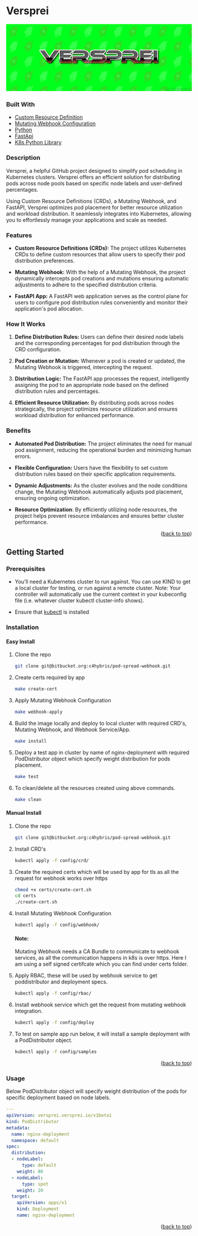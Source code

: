 # Versprei

![Logo](https://github.com/Ishujeet/versprei/blob/master/logo.png)

### Built With

* [Custom Resource Definition][crds-url]
* [Mutating Webhook Configuration][mwc-url]
* [Python][python-url]
* [FastApi][fastapi-url]
* [K8s Python Library][k8s-python-url]

### Description
Versprei, a helpful GitHub project designed to simplify pod scheduling in Kubernetes clusters. Versprei offers an efficient solution for distributing pods across node pools based on specific node labels and user-defined percentages.

Using Custom Resource Definitions (CRDs), a Mutating Webhook, and FastAPI, Versprei optimizes pod placement for better resource utilization and workload distribution. It seamlessly integrates into Kubernetes, allowing you to effortlessly manage your applications and scale as needed.

### Features
* **Custom Resource Definitions (CRDs):** The project utilizes Kubernetes CRDs to define custom resources that allow users to specify their pod distribution preferences.

* **Mutating Webhook:** With the help of a Mutating Webhook, the project dynamically intercepts pod creations and mutations ensuring automatic adjustments to adhere to the specified distribution criteria.

* **FastAPI App:** A FastAPI web application serves as the control plane for users to configure pod distribution rules conveniently and monitor their application's pod allocation.

### How It Works
1. **Define Distribution Rules:** Users can define their desired node labels and the corresponding percentages for pod distribution through the CRD configuration.

2. **Pod Creation or Mutation:** Whenever a pod is created or updated, the Mutating Webhook is triggered, intercepting the request.

3. **Distribution Logic:** The FastAPI app processes the request, intelligently assigning the pod to an appropriate node based on the defined distribution rules and percentages.

4. **Efficient Resource Utilization:** By distributing pods across nodes strategically, the project optimizes resource utilization and ensures workload distribution for enhanced performance.

### Benefits
* **Automated Pod Distribution:** The project eliminates the need for manual pod assignment, reducing the operational burden and minimizing human errors.

* **Flexible Configuration:** Users have the flexibility to set custom distribution rules based on their specific application requirements.

* **Dynamic Adjustments:** As the cluster evolves and the node conditions change, the Mutating Webhook automatically adjusts pod placement, ensuring ongoing optimization.

* **Resource Optimization**: By efficiently utilizing node resources, the project helps prevent resource imbalances and ensures better cluster performance.

<p align="right">(<a href="#readme-top">back to top</a>)</p>



<!-- GETTING STARTED -->
## Getting Started

### Prerequisites

* You’ll need a Kubernetes cluster to run against. You can use KIND to get a local cluster for testing, or run against a remote cluster. Note: Your controller will automatically use the current context in your kubeconfig file (i.e. whatever cluster kubectl cluster-info shows).

* Ensure that [kubectl][kubectl-url] is installed

### Installation

#### Easy Install
1. Clone the repo
   ```sh
   git clone git@bitbucket.org:c4hybris/pod-spread-webhook.git
   ```
2. Create certs required by app
   ```sh
   make create-cert
   ```
3. Apply Mutating Webhook Configuration
   ```sh
   make webhook-apply
   ```
4. Build the image locally and deploy to local cluster with required CRD's, Mutating Webhook, and Webhook Service/App.
   ```sh
   make install
   ```
5. Deploy a test app in cluster by name of nginx-deployment with required PodDistributor object which specify weight distribution for pods placement.
   ```sh
   make test
   ```
6. To clean/delete all the resources created using above commands.
   ```sh
   make clean
   ```

#### Manual Install
1. Clone the repo
   ```sh
   git clone git@bitbucket.org:c4hybris/pod-spread-webhook.git
   ```
2. Install CRD's
   ```sh
   kubectl apply -f config/crd/
   ```
3. Create the required certs which will be used by app for tls as all the request for webhook works over https
   ```sh
   chmod +x certs/create-cert.sh
   cd certs
   ./create-cert.sh
   ```
4. Install Mutating Webhook Configuration
   ```sh
   kubectl apply -f config/webhook/
   ```
   #### Note:
   Mutating Webhook needs a CA Bundle to communicate to webhook services, as all the communication happens in k8s is over https. Here I am using a self signed certifcate which you can find under certs folder.

5. Apply RBAC, these will be used by webhook service to get poddistributor and deployment specs.
   ```sh
   kubectl apply -f config/rbac/
   ```
6. Install webhook service which get the request from mutating webhook integration.
   ```sh
   kubectl apply -f config/deploy
   ```
6. To test on sample app run below, it will install a sample deployment with a PodDistributor object.
   ```sh
   kubectl apply -f config/samples
   ```

<p align="right">(<a href="#readme-top">back to top</a>)</p>

<!-- USAGE EXAMPLES -->
### Usage

Below PodDistributor object will specify weight distribution of the pods for specific deployment based on node labels.
```yaml
---
apiVersion: versprei.versprei.io/v1beta1
kind: PodDistributor
metadata:
  name: nginx-deployment
  namespace: default
spec:
  distribution:
  - nodeLabel:
      type: default
    weight: 80
  - nodeLabel:
      type: spot
    weight: 20
  target:
    apiVersion: apps/v1
    kind: Deployment
    name: nginx-deployment
```
<p align="right">(<a href="#readme-top">back to top</a>)</p>

<!-- MARKDOWN LINKS & IMAGES -->
<!-- https://www.markdownguide.org/basic-syntax/#reference-style-links -->
[crds-url]: https://kubernetes.io/docs/tasks/extend-kubernetes/custom-resources/custom-resource-definitions/
[mwc-url]: https://kubernetes.io/docs/reference/generated/kubernetes-api/v1.27/#mutatingwebhookconfiguration-v1-admissionregistration-k8s-io
[python-url]: https://www.python.org/
[fastapi-url]: https://fastapi.tiangolo.com/lo/
[k8s-python-url]: https://github.com/kubernetes-client/python
[kubectl-url]: https://kubernetes.io/docs/tasks/tools/#kubectl
[ac-url]: https://kubernetes.io/docs/reference/access-authn-authz/admission-controllers/#is-there-a-recommended-set-of-admission-controllers-to-use
